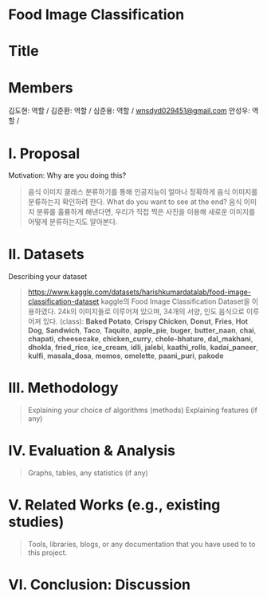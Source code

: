 # Food Image Classification
# 
# Title
# 
# Members
김도현: 역할 /
김준환: 역할 /
심준용: 역할 / wnsdyd029451@gmail.com
안성우: 역할 / 

# I. Proposal
Motivation: Why are you doing this?
> 음식 이미지 클래스 분류하기를 통해 인공지능이 얼마나 정확하게 음식 이미지를 분류하는지 확인하려 한다.
What do you want to see at the end?
> 음식 이미지 분류를 훌륭하게 해낸다면, 우리가 직접 찍은 사진을 이용해 새로운 이미지를 어떻게 분류하는지도 알아본다.

# II. Datasets
Describing your dataset
> https://www.kaggle.com/datasets/harishkumardatalab/food-image-classification-dataset
kaggle의 Food Image Classification Dataset을 이용하였다. 24k의 이미지들로 이루어져 있으며, 34개의 서양, 인도 음식으로 이루어져 있다.
(class): **Baked Potato**, **Crispy Chicken**, **Donut**, **Fries**, **Hot Dog**, **Sandwich**, **Taco**, **Taquito**, **apple_pie**, **buger**, **butter_naan**, **chai**, **chapati**, **cheesecake**, **chicken_curry**, **chole-bhature**, **dal_makhani**, **dhokla**, **fried_rice**, **ice_cream**, **idli**, **jalebi**, **kaathi_rolls**, **kadai_paneer**, **kulfi**, **masala_dosa**, **momos**, **omelette**, **paani_puri**, **pakode**
# III. Methodology
> Explaining your choice of algorithms (methods)
> Explaining features (if any)

# IV. Evaluation & Analysis
> Graphs, tables, any statistics (if any)

# V. Related Works (e.g., existing studies)
> Tools, libraries, blogs, or any documentation that you have used to to this project.

# VI. Conclusion: Discussion

